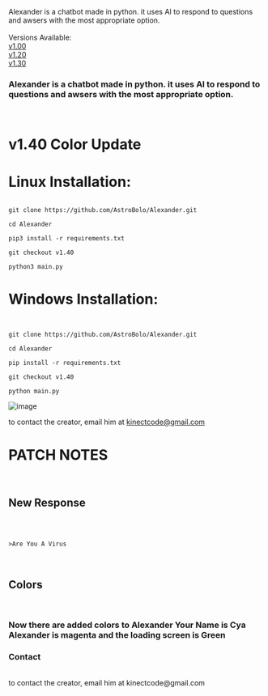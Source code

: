 Alexander is a chatbot made in python. it uses AI to respond to questions and awsers with the most appropriate option.
<br>
<br>Versions Available:
<br><a href="https://github.com/AstroBolo/Alexander/tree/v1.00">v1.00</a>
<br><a href="https://github.com/AstroBolo/Alexander/tree/v1.20">v1.20</a>
<br><a href="https://github.com/AstroBolo/Alexander/tree/v1.30">v1.30</a>
<h3>Alexander is a chatbot made in python. it uses AI to respond to questions and awsers with the most appropriate option.</h3>
<br><h1>v1.40 Color Update</h1>

<h1>Linux Installation:</h1>

<pre><code>
git clone https://github.com/AstroBolo/Alexander.git
<br>cd Alexander
<br>pip3 install -r requirements.txt
<br>git checkout v1.40 
<br>python3 main.py
</code></pre>

<h1>Windows Installation:</h1>
<pre><code>
<br>git clone https://github.com/AstroBolo/Alexander.git
<br>cd Alexander
<br>pip install -r requirements.txt
<br>git checkout v1.40
<br>python main.py
</pre></code>


![image](https://user-images.githubusercontent.com/73861354/128773122-d5a609be-4534-48d9-9ccc-f8b5d0217e73.png)

to contact the creator, email him at kinectcode@gmail.com
<br><h1>PATCH NOTES</h1>
<br><h2>New Response</h2>
<br>
<pre><code>
>Are You A Virus
</pre></code>
<br><h2>Colors</h2>
<br><h3>Now there are added colors to Alexander Your Name is Cya Alexander is magenta and the loading screen is Green</h3>


<h3>Contact</h3>
<br>to contact the creator, email him at kinectcode@gmail.com
